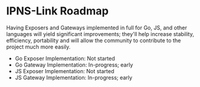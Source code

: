# IPNS-Link Roadmap

Having Exposers and Gateways implemented in full for Go, JS, and other languages will yield significant improvements; they'll help increase stability, efficiency, portability and will allow the community to contribute to the project much more easily.

- Go Exposer Implementation: Not started
- Go Gateway Implementation: In-progress; early
- JS Exposer Implementation: Not started
- JS Gateway Implementation: In-progress; early

